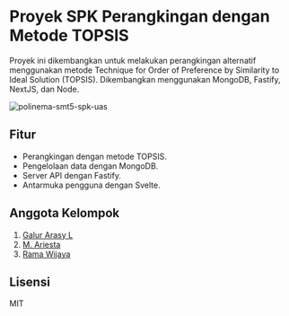 # Proyek SPK Perangkingan dengan Metode TOPSIS

Proyek ini dikembangkan untuk melakukan perangkingan alternatif menggunakan metode Technique for Order of Preference by Similarity to Ideal Solution (TOPSIS). Dikembangkan menggunakan MongoDB, Fastify, NextJS, dan Node.

![polinema-smt5-spk-uas](https://github.com/evanightly/polinema-smt5-spk-uas/assets/58504115/c4c213a5-a1aa-415f-b55e-f895bf3b9554)

## Fitur

- Perangkingan dengan metode TOPSIS.
- Pengelolaan data dengan MongoDB.
- Server API dengan Fastify.
- Antarmuka pengguna dengan Svelte.

## Anggota Kelompok

1. [Galur Arasy L](https://github.com/evanightly)
2. [M. Ariesta](https://github.com/EvosMan)
3. [Rama Wijaya](https://github.com/ramawijaya1)

## Lisensi

MIT
